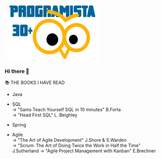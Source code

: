 [![image](https://github.com/marcinsmoliga/marcinsmoliga/blob/master/logo%20(6).png)](https://github.com/marcinsmoliga?tab=repositories)

### Hi there 👋
:books: THE BOOKS I HAVE READ  
* Java  

* SQL      
 -> "Sams Teach Yourself SQL in 10 minutes" B.Forta   
 -> "Head First SQL" L. Beighley

 
* Spring   

* Agile    
 -> "The Art of Agile Development" J.Shore & S.Warden  
 -> "Scrum: The Art of Doing Twice the Work in Half the Time" J.Sutherland
 -> "Agile Project Management with Kanban" E.Brechner

<!--
**marcinsmoliga/marcinsmoliga** is a ✨ _special_ ✨ repository because its `README.md` (this file) appears on your GitHub profile.

Here are some ideas to get you started:

- 🔭 I’m currently working on ...
- 🌱 I’m currently learning ...
- 👯 I’m looking to collaborate on ...
- 🤔 I’m looking for help with ...
- 💬 Ask me about ...
- 📫 How to reach me: ...
- 😄 Pronouns: ...
- ⚡ Fun fact: ...
-->
